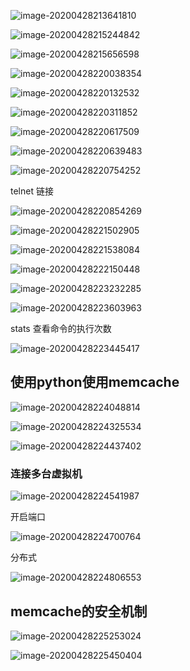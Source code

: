 ![image-20200428213641810](D:\Typora_pic\image-20200428213641810.png)

![image-20200428215244842](D:\Typora_pic\image-20200428215244842.png)

![image-20200428215656598](D:\Typora_pic\image-20200428215656598.png)

![image-20200428220038354](D:\Typora_pic\image-20200428220038354.png)

![image-20200428220132532](D:\Typora_pic\image-20200428220132532.png)

![image-20200428220311852](D:\Typora_pic\image-20200428220311852.png)

![image-20200428220617509](D:\Typora_pic\image-20200428220617509.png)

![image-20200428220639483](D:\Typora_pic\image-20200428220639483.png)

![image-20200428220754252](D:\Typora_pic\image-20200428220754252.png)

telnet 链接

![image-20200428220854269](D:\Typora_pic\image-20200428220854269.png)

![image-20200428221502905](D:\Typora_pic\image-20200428221502905.png)

![image-20200428221538084](D:\Typora_pic\image-20200428221538084.png)

![image-20200428222150448](D:\Typora_pic\image-20200428222150448.png)

![image-20200428223232285](D:\Typora_pic\image-20200428223232285.png)

![image-20200428223603963](D:\Typora_pic\image-20200428223603963.png)

stats  查看命令的执行次数

![image-20200428223445417](D:\Typora_pic\image-20200428223445417.png)

## 使用python使用memcache

![image-20200428224048814](D:\Typora_pic\image-20200428224048814.png)

![image-20200428224325534](D:\Typora_pic\image-20200428224325534.png)

![image-20200428224437402](D:\Typora_pic\image-20200428224437402.png)

### 连接多台虚拟机

![image-20200428224541987](D:\Typora_pic\image-20200428224541987.png)



开启端口

![image-20200428224700764](D:\Typora_pic\image-20200428224700764.png)

分布式

![image-20200428224806553](D:\Typora_pic\image-20200428224806553.png)

## memcache的安全机制

![image-20200428225253024](D:\Typora_pic\image-20200428225253024.png)

![image-20200428225450404](D:\Typora_pic\image-20200428225450404.png)